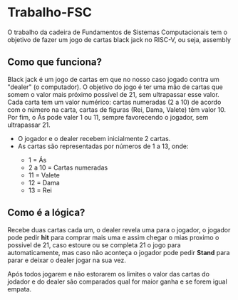 <h1>Trabalho-FSC</h1> 
<p>O trabalho da cadeira de Fundamentos de Sistemas Computacionais 
tem o objetivo de fazer um jogo de cartas black jack no RISC-V, ou seja, assembly</p>
<h2>Como que funciona?</h2>
<p>Black jack é um jogo de cartas em que no nosso caso jogado contra um "dealer" (o computador). O objetivo do jogo é ter
uma mão de cartas que somem o valor mais próximo possível de 21, sem ultrapassar esse valor. Cada carta tem
um valor numérico: cartas numeradas (2 a 10) de acordo com o número na carta, cartas de figuras (Rei, Dama,
Valete) têm valor 10. Por fim, o Ás pode valer 1 ou 11, sempre favorecendo o jogador, sem ultrapassar 21.</p>
<ul>
    <li>O jogador e o dealer recebem inicialmente 2 cartas. </li>
    <li>As cartas são representadas por números de 1 a 13, onde:</li>
    <ul> <li>1 = Ás</li>
            <li>2 a 10 = Cartas numeradas</li>
            <li>11 = Valete</li>
            <li>12 = Dama</li>
            <li>13 = Rei</li>
    </ul>
</ul>

<h2>Como é a lógica?</h2>
<p>
Recebe duas cartas cada um, o dealer revela uma para o jogador,
o jogador pode pedir <strong>hit</strong> para comprar mais uma e assim chegar o mias proximo o possivel de 21, 
caso estoure ou se completa 21 o jogo para automaticamente, mas caso não aconteça o jogador pode pedir
<strong>Stand</strong> para parar e deixar o dealer jogar na sua vez.
</p>
<p>
Após todos jogarem e não estorarem os limites o valor das cartas do jodador e do dealer são comparados
qual for maior ganha e se forem igual empata.
</p>
